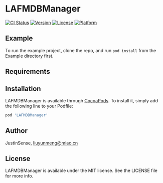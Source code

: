 # LAFMDBManager

[![CI Status](https://img.shields.io/travis/JustinSense/LAFMDBManager.svg?style=flat)](https://travis-ci.org/JustinSense/LAFMDBManager)
[![Version](https://img.shields.io/cocoapods/v/LAFMDBManager.svg?style=flat)](https://cocoapods.org/pods/LAFMDBManager)
[![License](https://img.shields.io/cocoapods/l/LAFMDBManager.svg?style=flat)](https://cocoapods.org/pods/LAFMDBManager)
[![Platform](https://img.shields.io/cocoapods/p/LAFMDBManager.svg?style=flat)](https://cocoapods.org/pods/LAFMDBManager)

## Example

To run the example project, clone the repo, and run `pod install` from the Example directory first.

## Requirements

## Installation

LAFMDBManager is available through [CocoaPods](https://cocoapods.org). To install
it, simply add the following line to your Podfile:

```ruby
pod 'LAFMDBManager'
```

## Author

JustinSense, liuyunmeng@miao.cn

## License

LAFMDBManager is available under the MIT license. See the LICENSE file for more info.
